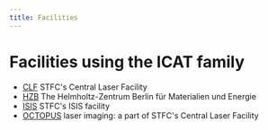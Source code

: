 ```yaml
---
title: Facilities
---
```


# Facilities using the ICAT family

- [CLF](/collaboration/facilities/clf/) STFC's
  Central Laser Facility
- [HZB](/collaboration/facilities/hzb/) The Helmholtz-Zentrum
  Berlin für Materialien und Energie
- [ISIS](/collaboration/facilities/isis/) STFC's
  ISIS facility
- [OCTOPUS](/collaboration/facilities/octopus/) laser
  imaging: a part of STFC's Central Laser Facility
